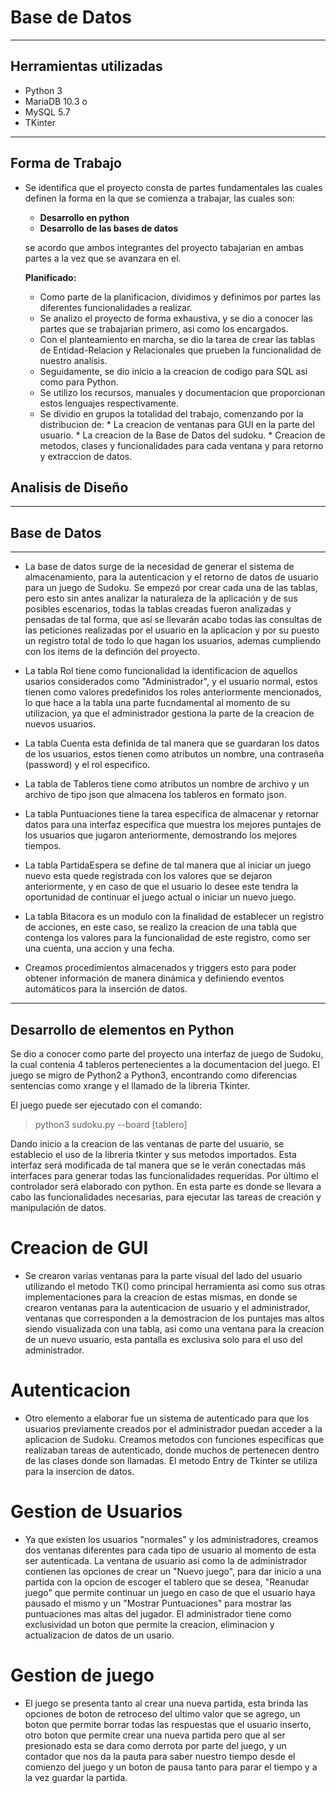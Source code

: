 
# Base de Datos
---

## Herramientas utilizadas
* Python 3
* MariaDB 10.3 o
* MySQL 5.7
* TKinter
--------------------------------
## Forma de Trabajo
* Se identifica que el proyecto consta de partes fundamentales las cuales definen la forma en la que se comienza a trabajar, las cuales son:

    * **Desarrollo en python**
    * **Desarrollo de las bases de datos** 

    se acordo que ambos integrantes del proyecto tabajarian en ambas partes a la vez que se avanzara en el.

    **Planificado:**

    * Como parte de la planificacion, dividimos y definimos por partes las diferentes funcionalidades a realizar.
    * Se analizo el proyecto de forma exhaustiva, y se dio a conocer las partes que se trabajarian primero, asi como los encargados.
    * Con el planteamiento en marcha, se dio la tarea de crear las tablas  de Entidad-Relacion y Relacionales que prueben la funcionalidad de nuestro analisis.
    * Seguidamente, se dio inicio a la creacion de codigo para SQL asi como para Python.
    * Se utilizo los recursos, manuales y documentacion que proporcionan estos lenguajes respectivamente.
    * Se dividio en grupos la totalidad del trabajo, comenzando por la distribucion de:
            * La creacion de ventanas para GUI en la parte del usuario.
            * La creacion de la Base de Datos del sudoku.
            * Creacion de metodos, clases y funcionalidades para cada ventana y para retorno y extraccion de datos. 

## Analisis de Diseño
---
## Base de Datos
---
- La base de datos surge de la necesidad de generar el sistema de almacenamiento, para la autenticacion y el retorno de datos de usuario para un juego de Sudoku. Se empezó por crear cada una de las tablas, pero esto sin antes analizar la naturaleza de la aplicación y de sus posibles escenarios, todas la tablas creadas fueron analizadas y pensadas de tal forma, que así se llevarán acabo todas las consultas de las peticiones realizadas por el usuario en la aplicacíon y por su puesto un registro total de todo lo que hagan los usuarios, ademas cumpliendo con los items de la definción del proyecto. 
    
- La tabla Rol tiene como funcionalidad la identificacion de aquellos usarios considerados como "Administrador", y el usuario normal, estos tienen como valores predefinidos los roles anteriormente mencionados, lo que hace a la tabla una parte fucndamental al momento de su utilizacion, ya que el administrador gestiona la parte de la creacion de nuevos usuarios.

- La tabla Cuenta esta definida de tal manera que se guardaran los datos de los usuarios, estos tienen como atributos un nombre, una contraseña (password) y el rol especifico.

- La tabla de Tableros tiene como atributos un nombre de archivo y un archivo de tipo json que almacena los tableros en formato json.

- La tabla Puntuaciones tiene la tarea especifica de almacenar y retornar datos para una interfaz especifica que muestra los mejores puntajes de los usuarios que jugaron anteriormente, demostrando los mejores tiempos.

- La tabla PartidaEspera se define de tal manera que al iniciar un juego nuevo esta quede registrada con los valores que se dejaron anteriormente, y en caso de que el usuario lo desee este tendra la oportunidad de continuar el juego actual o iniciar un nuevo juego.

- La tabla Bitacora es un modulo con la finalidad de establecer un registro de acciones, en este caso, se realizo la creacion de una tabla que contenga los valores para la funcionalidad de este registro, como ser una cuenta, una accion y una fecha.

- Creamos procedimientos almacenados y triggers esto para poder obtener información de manera dinámica y definiendo eventos automáticos para la inserción de datos.

--------------------------------
## Desarrollo de elementos en Python
Se dio a conocer como parte del proyecto una interfaz de juego de Sudoku, la cual contenia 4 tableros pertenecientes a la documentacion del juego.
El juego se migro de Python2 a Python3, encontrando como diferencias sentencias como xrange y el llamado de la libreria Tkinter.

El juego puede ser ejecutado con el comando: 
> python3 sudoku.py --board [tablero]

Dando inicio a la creacion de las ventanas de parte del usuario, se establecio el uso de la libreria tkinter y sus metodos importados. Esta interfaz será modificada de tal manera que se le verán conectadas más interfaces para generar todas las funcionalidades requeridas. Por último el controlador será elaborado con python. En esta parte es donde se llevara a cabo las funcionalidades necesarias, para ejecutar las tareas de creación y manipulación de datos.

# Creacion de GUI
   - Se crearon varias ventanas para la parte visual del lado del usuario utilizando el metodo TK() como principal herramienta asi como sus otras implementaciones para la creacion de estas mismas, en donde se crearon ventanas para la autenticacion de usuario y el administrador, ventanas que corresponden a la demostracion de los puntajes mas altos siendo visualizada con una tabla, asi como una ventana para la creacion de un nuevo usuario, esta pantalla es exclusiva solo para el uso del administrador.
 
# Autenticacion
   - Otro elemento a elaborar fue un sistema de autenticado para que los usuarios previamente creados por el administrador puedan acceder a la aplicacion de Sudoku. Creamos metodos con funciones especificas que realizaban tareas de autenticado, donde muchos de pertenecen dentro de las clases donde son llamadas. El metodo Entry de Tkinter se utiliza para la insercion de datos. 

# Gestion de Usuarios
   - Ya que existen los usuarios "normales" y los administradores, creamos dos ventanas diferentes para cada tipo de usuario al momento de esta ser autenticada. La ventana de usuario asi como la de administrador contienen las opciones de crear un "Nuevo juego", para dar inicio a una partida con la opcion de escoger el tablero que se desea, "Reanudar juego" que permite continuar un juego en caso de que el usuario haya pausado el mismo y un "Mostrar Puntuaciones" para mostrar las puntuaciones mas altas del jugador. El administrador tiene como exclusividad un boton que permite la creacion, eliminacion y actualizacion de datos de un usario.

# Gestion de juego
 - El juego se presenta tanto al crear una nueva partida, esta brinda las opciones de boton de retroceso del ultimo valor que se agrego, un boton que permite borrar todas las respuestas que el usuario inserto, otro boton que permite crear una nueva partida pero que al ser presionado esta se dara como derrota por parte del juego, y un contador que nos da la pauta para saber nuestro tiempo desde el comienzo del juego y un boton de pausa tanto para parar el tiempo y a la vez guardar la partida.


